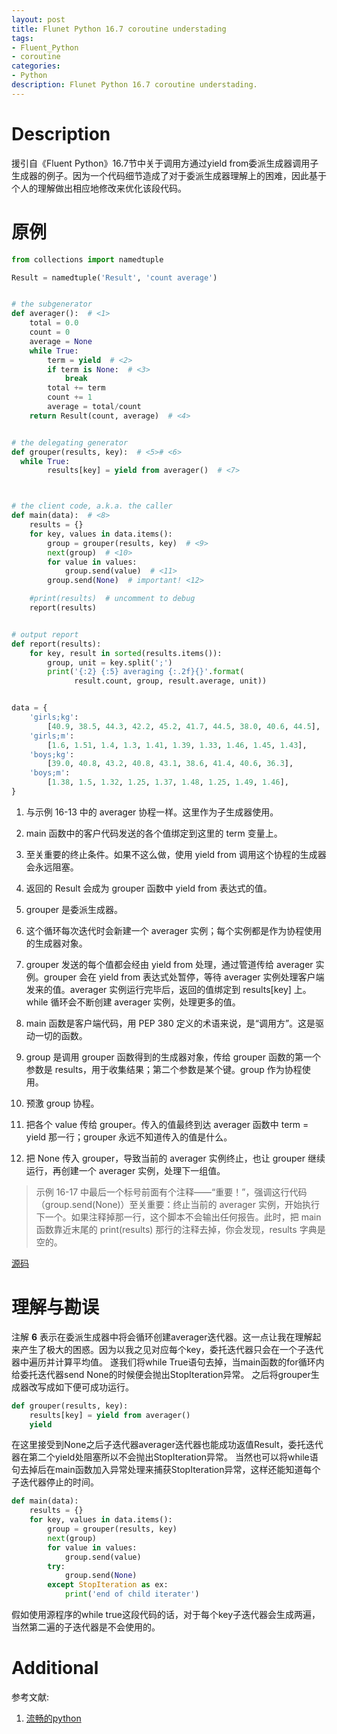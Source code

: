 ```yaml
---
layout: post
title: Flunet Python 16.7 coroutine understading
tags:
- Fluent_Python
- coroutine
categories:
- Python
description: Flunet Python 16.7 coroutine understading.
---
```



# Description
援引自《Fluent Python》16.7节中关于调用方通过yield from委派生成器调用子生成器的例子。因为一个代码细节造成了对于委派生成器理解上的困难，因此基于个人的理解做出相应地修改来优化该段代码。


# 原例

```python
from collections import namedtuple

Result = namedtuple('Result', 'count average')


# the subgenerator
def averager():  # <1>
    total = 0.0
    count = 0
    average = None
    while True:
        term = yield  # <2>
        if term is None:  # <3>
            break
        total += term
        count += 1
        average = total/count
    return Result(count, average)  # <4>


# the delegating generator
def grouper(results, key):  # <5># <6>
  while True:
        results[key] = yield from averager()  # <7>



# the client code, a.k.a. the caller
def main(data):  # <8>
    results = {}
    for key, values in data.items():
        group = grouper(results, key)  # <9>
        next(group)  # <10>
        for value in values:
            group.send(value)  # <11>
        group.send(None)  # important! <12>

    #print(results)  # uncomment to debug
    report(results)


# output report
def report(results):
    for key, result in sorted(results.items()):
        group, unit = key.split(';')
        print('{:2} {:5} averaging {:.2f}{}'.format(
              result.count, group, result.average, unit))


data = {
    'girls;kg':
        [40.9, 38.5, 44.3, 42.2, 45.2, 41.7, 44.5, 38.0, 40.6, 44.5],
    'girls;m':
        [1.6, 1.51, 1.4, 1.3, 1.41, 1.39, 1.33, 1.46, 1.45, 1.43],
    'boys;kg':
        [39.0, 40.8, 43.2, 40.8, 43.1, 38.6, 41.4, 40.6, 36.3],
    'boys;m':
        [1.38, 1.5, 1.32, 1.25, 1.37, 1.48, 1.25, 1.49, 1.46],
}
```

1. 与示例 16-13 中的 averager 协程一样。这里作为子生成器使用。

2. main 函数中的客户代码发送的各个值绑定到这里的 term 变量上。

3. 至关重要的终止条件。如果不这么做，使用 yield from 调用这个协程的生成器会永远阻塞。

4. 返回的 Result 会成为 grouper 函数中 yield from 表达式的值。

5. grouper 是委派生成器。

6. 这个循环每次迭代时会新建一个 averager 实例；每个实例都是作为协程使用的生成器对象。

7. grouper 发送的每个值都会经由 yield from 处理，通过管道传给 averager 实例。grouper 会在 yield from 表达式处暂停，等待 averager 实例处理客户端发来的值。averager 实例运行完毕后，返回的值绑定到 results[key] 上。while 循环会不断创建 averager 实例，处理更多的值。

8. main 函数是客户端代码，用 PEP 380 定义的术语来说，是“调用方”。这是驱动一切的函数。

9. group 是调用 grouper 函数得到的生成器对象，传给 grouper 函数的第一个参数是 results，用于收集结果；第二个参数是某个键。group 作为协程使用。

10. 预激 group 协程。

11. 把各个 value 传给 grouper。传入的值最终到达 averager 函数中 term = yield 那一行；grouper 永远不知道传入的值是什么。

12. 把 None 传入 grouper，导致当前的 averager 实例终止，也让 grouper 继续运行，再创建一个 averager 实例，处理下一组值。

>示例 16-17 中最后一个标号前面有个注释——“重要！”，强调这行代码（group.send(None)）至关重要：终止当前的 averager 实例，开始执行下一个。如果注释掉那一行，这个脚本不会输出任何报告。此时，把 main 函数靠近末尾的 print(results) 那行的注释去掉，你会发现，results 字典是空的。

[源码](https://github.com/fluentpython/example-code/blob/master/16-coroutine/coroaverager3.py)

# 理解与勘误

注解 **6** 表示在委派生成器中将会循环创建averager迭代器。这一点让我在理解起来产生了极大的困惑。因为以我之见对应每个key，委托迭代器只会在一个子迭代器中遍历并计算平均值。
遂我们将while True语句去掉，当main函数的for循环内给委托迭代器send None的时候便会抛出StopIteration异常。
之后将grouper生成器改写成如下便可成功运行。

```python
def grouper(results, key):
    results[key] = yield from averager()
    yield
```
在这里接受到None之后子迭代器averager迭代器也能成功返值Result，委托迭代器在第二个yield处阻塞所以不会抛出StopIteration异常。
当然也可以将while语句去掉后在main函数加入异常处理来捕获StopIteration异常，这样还能知道每个子迭代器停止的时间。

```python
def main(data):
    results = {}
    for key, values in data.items():
        group = grouper(results, key)
        next(group)
        for value in values:
            group.send(value)
        try:
            group.send(None)
        except StopIteration as ex:
            print('end of child iterater')
```

假如使用源程序的while true这段代码的话，对于每个key子迭代器会生成两遍，当然第二遍的子迭代器是不会使用的。

# Additional
参考文献:
1. [流畅的python](http://www.ituring.com.cn/book/1564)
